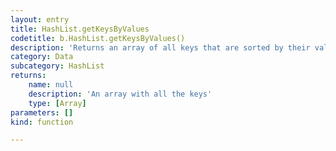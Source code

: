 ```yaml
---
layout: entry
title: HashList.getKeysByValues
codetitle: b.HashList.getKeysByValues()
description: 'Returns an array of all keys that are sorted by their values from highest to lowest. Please note that this only works if you have conistently used Numbers for values.'
category: Data
subcategory: HashList
returns:
    name: null
    description: 'An array with all the keys'
    type: [Array]
parameters: []
kind: function

---
```

